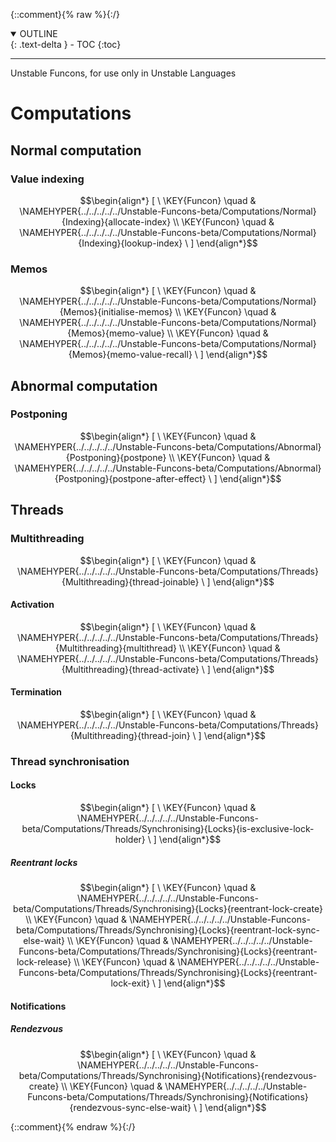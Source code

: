 {::comment}{% raw %}{:/}
<details open markdown="block">
  <summary>
    OUTLINE
  </summary>
  {: .text-delta }
- TOC
{:toc}
</details>


----





Unstable Funcons, for use only in Unstable Languages


# Computations
               


## Normal computation
               


### Value indexing
               


$$\begin{align*}
  [ \
  \KEY{Funcon} \quad & \NAMEHYPER{../../../../../Unstable-Funcons-beta/Computations/Normal}{Indexing}{allocate-index} \\
  \KEY{Funcon} \quad & \NAMEHYPER{../../../../../Unstable-Funcons-beta/Computations/Normal}{Indexing}{lookup-index}
  \ ]
\end{align*}$$

### Memos
               


$$\begin{align*}
  [ \
  \KEY{Funcon} \quad & \NAMEHYPER{../../../../../Unstable-Funcons-beta/Computations/Normal}{Memos}{initialise-memos} \\
  \KEY{Funcon} \quad & \NAMEHYPER{../../../../../Unstable-Funcons-beta/Computations/Normal}{Memos}{memo-value} \\
  \KEY{Funcon} \quad & \NAMEHYPER{../../../../../Unstable-Funcons-beta/Computations/Normal}{Memos}{memo-value-recall}
  \ ]
\end{align*}$$

## Abnormal computation
               


### Postponing
               


$$\begin{align*}
  [ \
  \KEY{Funcon} \quad & \NAMEHYPER{../../../../../Unstable-Funcons-beta/Computations/Abnormal}{Postponing}{postpone} \\
  \KEY{Funcon} \quad & \NAMEHYPER{../../../../../Unstable-Funcons-beta/Computations/Abnormal}{Postponing}{postpone-after-effect}
  \ ]
\end{align*}$$

## Threads
               


### Multithreading
               


$$\begin{align*}
  [ \
  \KEY{Funcon} \quad & \NAMEHYPER{../../../../../Unstable-Funcons-beta/Computations/Threads}{Multithreading}{thread-joinable}
  \ ]
\end{align*}$$

#### Activation
               


$$\begin{align*}
  [ \
  \KEY{Funcon} \quad & \NAMEHYPER{../../../../../Unstable-Funcons-beta/Computations/Threads}{Multithreading}{multithread} \\
  \KEY{Funcon} \quad & \NAMEHYPER{../../../../../Unstable-Funcons-beta/Computations/Threads}{Multithreading}{thread-activate}
  \ ]
\end{align*}$$

#### Termination
               


$$\begin{align*}
  [ \
  \KEY{Funcon} \quad & \NAMEHYPER{../../../../../Unstable-Funcons-beta/Computations/Threads}{Multithreading}{thread-join}
  \ ]
\end{align*}$$

### Thread synchronisation
               


#### Locks
               


$$\begin{align*}
  [ \
  \KEY{Funcon} \quad & \NAMEHYPER{../../../../../Unstable-Funcons-beta/Computations/Threads/Synchronising}{Locks}{is-exclusive-lock-holder}
  \ ]
\end{align*}$$

##### Reentrant locks
               


$$\begin{align*}
  [ \
  \KEY{Funcon} \quad & \NAMEHYPER{../../../../../Unstable-Funcons-beta/Computations/Threads/Synchronising}{Locks}{reentrant-lock-create} \\
  \KEY{Funcon} \quad & \NAMEHYPER{../../../../../Unstable-Funcons-beta/Computations/Threads/Synchronising}{Locks}{reentrant-lock-sync-else-wait} \\
  \KEY{Funcon} \quad & \NAMEHYPER{../../../../../Unstable-Funcons-beta/Computations/Threads/Synchronising}{Locks}{reentrant-lock-release} \\
  \KEY{Funcon} \quad & \NAMEHYPER{../../../../../Unstable-Funcons-beta/Computations/Threads/Synchronising}{Locks}{reentrant-lock-exit}
  \ ]
\end{align*}$$

#### Notifications
               


##### Rendezvous
               


$$\begin{align*}
  [ \
  \KEY{Funcon} \quad & \NAMEHYPER{../../../../../Unstable-Funcons-beta/Computations/Threads/Synchronising}{Notifications}{rendezvous-create} \\
  \KEY{Funcon} \quad & \NAMEHYPER{../../../../../Unstable-Funcons-beta/Computations/Threads/Synchronising}{Notifications}{rendezvous-sync-else-wait}
  \ ]
\end{align*}$$



[Funcons-beta]: /CBS-beta/math/Funcons-beta
  "FUNCONS-BETA"
[Unstable-Funcons-beta]: /CBS-beta/math/Unstable-Funcons-beta
  "UNSTABLE-FUNCONS-BETA"
[Languages-beta]: /CBS-beta/math/Languages-beta
  "LANGUAGES-BETA"
[Unstable-Languages-beta]: /CBS-beta/math/Unstable-Languages-beta
  "UNSTABLE-LANGUAGES-BETA"
[CBS-beta]: /CBS-beta
  "CBS-BETA"
[SIMPLE-THR-Unstable-Funcons-Index.cbs]: https://github.com/plancomps/CBS-beta/blob/master/Unstable-Languages-beta/SIMPLE-Threads/SIMPLE-THR-cbs/SIMPLE-THR/SIMPLE-THR-Unstable-Funcons-Index/SIMPLE-THR-Unstable-Funcons-Index.cbs
  "CBS SOURCE FILE ON GITHUB"
[PLAIN]: /CBS-beta/docs/Unstable-Languages-beta/SIMPLE-Threads/SIMPLE-THR-cbs/SIMPLE-THR/SIMPLE-THR-Unstable-Funcons-Index
  "CBS SOURCE WEB PAGE"
 [PRETTY]: /CBS-beta/math/Unstable-Languages-beta/SIMPLE-Threads/SIMPLE-THR-cbs/SIMPLE-THR/SIMPLE-THR-Unstable-Funcons-Index
  "CBS-KATEX WEB PAGE"
[PDF]: /CBS-beta/math/Unstable-Languages-beta/SIMPLE-Threads/SIMPLE-THR-cbs/SIMPLE-THR/SIMPLE-THR-Unstable-Funcons-Index/SIMPLE-THR-Unstable-Funcons-Index.pdf
  "CBS-LATEX PDF FILE"
[PLanCompS Project]: https://plancomps.github.io
  "PROGRAMMING LANGUAGE COMPONENTS AND SPECIFICATIONS PROJECT HOME PAGE"
{::comment}{% endraw %}{:/}
